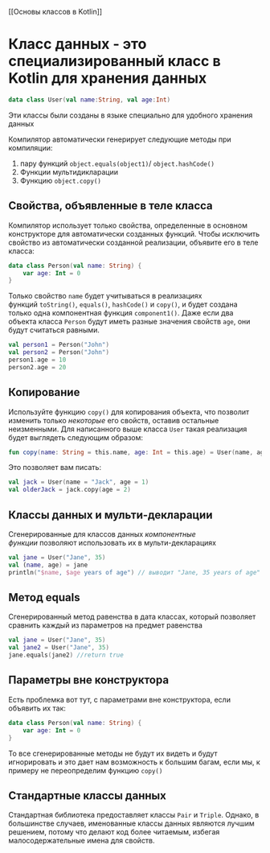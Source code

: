 [[Основы классов в Kotlin]]

# Класс данных - это специализированный класс в Kotlin для хранения данных 

```Kotlin
data class User(val name:String, val age:Int)
```

Эти  классы были созданы в языке специально для удобного хранения данных 

Компилятор автоматически генерирует следующие методы при компиляции:
1) пару функций `object.equals(object1)`/ `object.hashCode()`
2) Функции мультидикларации 
3) Функцию `object.copy()`

## Свойства, объявленные в теле класса

Компилятор использует только свойства, определенные в основном конструкторе для автоматически созданных функций. Чтобы исключить свойство из автоматически созданной реализации, объявите его в теле класса:

```kotlin
data class Person(val name: String) {
    var age: Int = 0
}
```

Только свойство `name` будет учитываться в реализациях функций `toString()`, `equals()`, `hashCode()` и `copy()`, и будет создана только одна компонентная функция `component1()`. Даже если два объекта класса `Person` будут иметь разные значения свойств `age`, они будут считаться равными.

```kotlin
val person1 = Person("John")
val person2 = Person("John")
person1.age = 10
person2.age = 20
```

## Копирование

Используйте функцию `copy()` для копирования объекта, что позволит изменить только _некоторые_ его свойств, оставив остальные неизменными. Для написанного выше класса `User` такая реализация будет выглядеть следующим образом:

```kotlin
fun copy(name: String = this.name, age: Int = this.age) = User(name, age)
```

Это позволяет вам писать:

```kotlin
val jack = User(name = "Jack", age = 1)
val olderJack = jack.copy(age = 2)
```

## Классы данных и мульти-декларации

Сгенерированные для классов данных _компонентные функции_ позволяют использовать их в мульти-декларациях

```kotlin
val jane = User("Jane", 35)
val (name, age) = jane
println("$name, $age years of age") // выводит "Jane, 35 years of age"
```

## Метод equals

Сгенерированный метод равенства в дата классах, который позволяет сравнить каждый из параметров на предмет равенства
```kotlin
val jane = User("Jane", 35)
val jane2 = User("Jane", 35)
jane.equals(jane2) //return true
```

## Параметры вне конструктора

Есть проблемка вот тут, с параметрами вне конструктора, если объявить их так:
```kotlin
data class Person(val name: String) {
    var age: Int = 0
}
```

То все сгенерированные методы не будут их видеть и будут игнорировать 
и это дает нам возможность к большим багам, если мы, к примеру не переопределим функцию `copy()`


## Стандартные классы данных

Стандартная библиотека предоставляет классы `Pair` и `Triple`. Однако, в большинстве случаев, именованные классы данных являются лучшим решением, потому что делают код более читаемым, избегая малосодержательные имена для свойств.